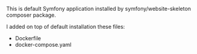 This is default Symfony application installed by symfony/website-skeleton composer package.

I added on top of default installation these files:
- Dockerfile
- docker-compose.yaml